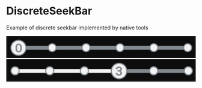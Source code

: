 # DiscreteSeekBar
Example of discrete seekbar implemented by native tools

![](https://github.com/BubuKunz/DiscreteSeekBar/blob/master/discrete_seek_bar_step_0.jpg)
![](https://github.com/BubuKunz/DiscreteSeekBar/blob/master/disrete_seek_bar_step_3.jpg)
